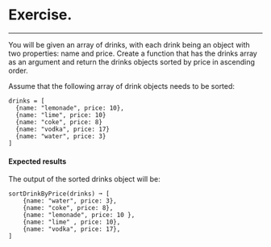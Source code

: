 # Exercise.

---

You will be given an array of drinks, with each drink being an object with two properties: name and price. Create a function that has the drinks array as an argument and return the drinks objects sorted by price in ascending order.

Assume that the following array of drink objects needs to be sorted:

```
drinks = [
  {name: "lemonade", price: 10},
  {name: "lime", price: 10}
  {name: "coke", price: 8}
  {name: "vodka", price: 17}
  {name: "water", price: 3}
]
```

#### Expected results

The output of the sorted drinks object will be:

```
sortDrinkByPrice(drinks) ➞ [
    {name: "water", price: 3},
    {name: "coke", price: 8},
    {name: "lemonade", price: 10 },
    {name: "lime" , price: 10},
    {name: "vodka", price: 17},
]
```
